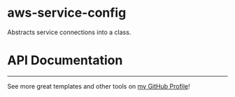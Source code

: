 # aws-service-config

Abstracts service connections into a class.

# API Documentation


---

See more great templates and other tools on
[my GitHub Profile](https://github.com/karmaniverous)!

